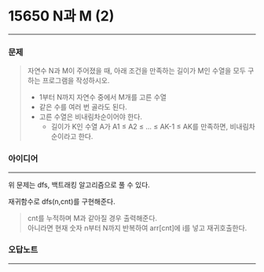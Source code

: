 # 15650 N과 M (2)
------------
### 문제

>자연수 N과 M이 주어졌을 때, 아래 조건을 만족하는 길이가 M인 수열을 모두 구하는 프로그램을 작성하시오.
>
>- 1부터 N까지 자연수 중에서 M개를 고른 수열
>- 같은 수를 여러 번 골라도 된다.
>- 고른 수열은 비내림차순이어야 한다.
>    - 길이가 K인 수열 A가 A1 ≤ A2 ≤ ... ≤ AK-1 ≤ AK를 만족하면, 비내림차순이라고 한다.
### 아이디어
----------
위 문제는 dfs, 백트래킹 알고리즘으로 풀 수 있다.

재귀함수로 dfs(n,cnt)를 구현해준다.  
> cnt를 누적하며 M과 같아질 경우 출력해준다.  
> 아니라면 현재 숫자 n부터 N까지 반복하여 arr[cnt]에 i를 넣고 재귀호출한다.

### 오답노트
----------

